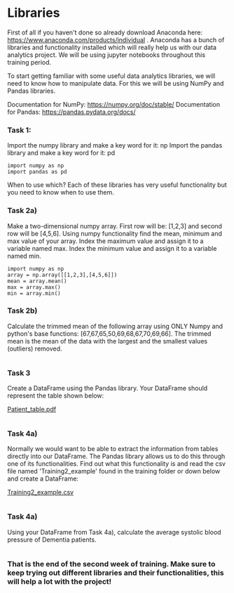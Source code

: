 # Libraries

First of all if you haven't done so already download Anaconda here: https://www.anaconda.com/products/individual . Anaconda has a bunch of libraries and functionality installed which will really help us with our data analytics project. We will be using jupyter notebooks throughout this training period. 

To start getting familiar with some useful data analytics libraries, we will need to know how to manipulate data. For this we will be using NumPy and Pandas libraries. 

Documentation for NumPy: https://numpy.org/doc/stable/
Documentation for Pandas: https://pandas.pydata.org/docs/

### Task 1: 

Import the numpy library and make a key word for it: np 
Import the pandas library and make a key word for it: pd

```
import numpy as np
import pandas as pd
```


When to use which? Each of these libraries has very useful functionality but you need to know when to use them. 

### Task 2a)
Make a two-dimensional numpy array. First row will be: [1,2,3] and second row will be [4,5,6]. 
Using numpy functionality find the mean, minimum and max value of your array. Index the maximum value and assign it to a variable named max. Index the minimum value and assign it to a variable named min. 

```
import numpy as np
array = np.array([[1,2,3],[4,5,6]])
mean = array.mean()
max = array.max()
min = array.min()
```

### Task 2b)
Calculate the trimmed mean of the following array using ONLY Numpy and python's base functions: [67,67,65,50,69,68,67,70,69,66]. The trimmed mean is the mean of the data with the largest and the smallest values (outliers) removed.

```

```

### Task 3

Create a DataFrame using the Pandas library. Your DataFrame should represent the table shown below: 

[Patient_table.pdf](https://github.com/alepgr/gubmes-hda/blob/main/Training/Patient_table.pdf)


```

```

### Task 4a)
Normally we would want to be able to extract the information from tables directly into our DataFrame. The Pandas library allows us to do this through one of its functionalities. Find out what this functionality is and read the csv file named 'Training2_example' found in the training folder or down below and create a DataFrame:

[Training2_example.csv](https://github.com/alepgr/gubmes-hda/blob/main/Training/Training2_example.csv)

```

```

### Task 4a)
Using your DataFrame from Task 4a), calculate the average systolic blood pressure of Dementia patients.

```

```

### That is the end of the second week of training. Make sure to keep trying out different libraries and their functionalities, this will help a lot with the project!
